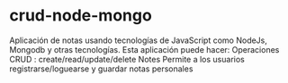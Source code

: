 # crud-node-mongo
Aplicación de notas usando tecnologías de JavaScript como NodeJs, Mongodb y otras tecnologías. 
Esta aplicación puede hacer:
Operaciones CRUD : create/read/update/delete Notes
Permite a los usuarios  registrarse/loguearse y guardar notas personales
